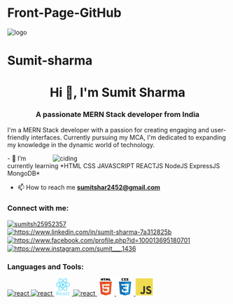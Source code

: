 # Front-Page-GitHub
![logo](https://github.com/sumitsharma1436/sumitsharma1436/blob/main/Portfolio-5.jpg)
# Sumit-sharma
<h1 align="center">Hi 👋, I'm Sumit Sharma</h1>
<h3 align="center">A passionate MERN Stack developer  from India</h3>
<p>
I'm a MERN Stack developer with a passion for creating engaging and user-friendly interfaces. Currently pursuing my MCA, I'm dedicated to expanding my knowledge in the dynamic world of technology.</p>
<img align="right" alt="ciding" width="400" src="https://user-images.githubusercontent.com/55389276/140866485-8fb1c876-9a8f-4d6a-98dc-08c4981eaf70.gif">
- 🌱 I’m currently learning *HTML CSS JAVASCRIPT REACTJS NodeJS ExpressJS MongoDB*

- 📫 How to reach me **sumitshar2452@gmail.com**

<h3 align="left">Connect with me:</h3>
<p align="left">
<a href="https://twitter.com/sumitsh25952357" target="blank"><img align="center" src="https://raw.githubusercontent.com/rahuldkjain/github-profile-readme-generator/master/src/images/icons/Social/twitter.svg" alt="sumitsh25952357" height="30" width="40" /></a>
<a href="https://www.linkedin.com/in/sumit-sharma-7a312825b" target="blank"><img align="center" src="https://raw.githubusercontent.com/rahuldkjain/github-profile-readme-generator/master/src/images/icons/Social/linked-in-alt.svg" alt="https://www.linkedin.com/in/sumit-sharma-7a312825b" height="30" width="40" /></a>
<a href="https://www.facebook.com/profile.php?id=100013695180701" target="blank"><img align="center" src="https://raw.githubusercontent.com/rahuldkjain/github-profile-readme-generator/master/src/images/icons/Social/facebook.svg" alt="https://www.facebook.com/profile.php?id=100013695180701" height="30" width="40" /></a>
<a href="https://www.instagram.com/sumit___.1436/" target="blank"><img align="center" src="https://raw.githubusercontent.com/rahuldkjain/github-profile-readme-generator/master/src/images/icons/Social/instagram.svg" alt="https://www.instagram.com/sumit___.1436" height="30" width="40" /></a>
</p>

<h3 align="left">Languages and Tools:</h3>
<p align="left"> 
    <a href="https://www.mongodb.com/" target="_blank" rel="noreferrer"> <img src="https://i.postimg.cc/FFnRZTQs/pngwing-com.png" alt="react" width="40" height="40"/> </a>
  <a href="https://expressjs.com/" target="_blank" rel="noreferrer"> <img src="https://i.postimg.cc/CKDnnxsb/a791bf601b4457fe9077ac8b35cab835.png" alt="react" width="50" height="40"/> </a>
  <a href="https://reactjs.org/" target="_blank" rel="noreferrer"> <img src="https://raw.githubusercontent.com/devicons/devicon/master/icons/react/react-original-wordmark.svg" alt="react" width="40" height="40"/> </a>
  <a href="https://nodejs.org/en" target="_blank" rel="noreferrer"> <img src="https://i.postimg.cc/3JhHTp7Q/pngegg.png" alt="react" width="40" height="40"/> </a>  
  <a href="https://www.w3.org/html/" target="_blank" rel="noreferrer"> <img src="https://raw.githubusercontent.com/devicons/devicon/master/icons/html5/html5-original-wordmark.svg" alt="html5" width="40" height="40"/> </a>
  <a href="https://www.w3schools.com/css/" target="_blank" rel="noreferrer"> <img src="https://raw.githubusercontent.com/devicons/devicon/master/icons/css3/css3-original-wordmark.svg" alt="css3" width="40" height="40"/> </a> 
    <a href="https://developer.mozilla.org/en-US/docs/Web/JavaScript" target="_blank" rel="noreferrer"> <img src="https://raw.githubusercontent.com/devicons/devicon/master/icons/javascript/javascript-original.svg" alt="javascript" width="40" height="40"/> </a>   
</p>
